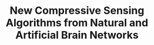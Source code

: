 ---
title: 'New Compressive Sensing Algorithms from Natural and Artificial Brain Networks'
logo: 'mineco.webp'
pi: 'L. Martinez-Otero (co-IP in Instit. Neurosci. CSIC)'
uvpi: 'J. Malo (co-IP)'
years: '2014-2018'
website: ''
funding_source: 'Spanish Ministry of Economy and Competitiveness'
role: ''
project_type: ''
partners: []
---